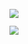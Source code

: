![](https://cdn.jsdelivr.net/gh/xx025/cloudimg/img/20210303205049.png)

![](https://cdn.jsdelivr.net/gh/xx025/cloudimg/img/20210303204209.png)